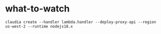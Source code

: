 # what-to-watch

`claudia create --handler lambda.handler --deploy-proxy-api --region us-west-2 --runtime nodejs18.x`